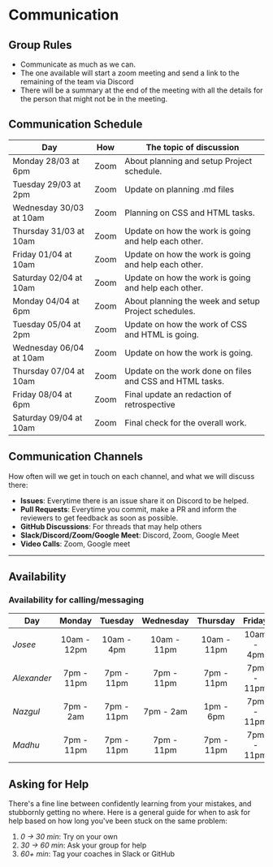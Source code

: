 # Communication

## Group Rules

<!-- any general rules you'd like to set for your group? -->

- Communicate as much as we can.
- The one available will start a zoom meeting and send a link to the remaining
  of the team via Discord
- There will be a summary at the end of the meeting with all the details for the
  person that might not be in the meeting.

## Communication Schedule

| Day                     | How  | The topic of discussion                                  |
| ----------------------- | :--: | -------------------------------------------------------- |
| Monday 28/03 at 6pm     | Zoom | About planning and setup Project schedule.               |
| Tuesday 29/03 at 2pm    | Zoom | Update on planning .md files                             |
| Wednesday 30/03 at 10am | Zoom | Planning on CSS and HTML tasks.                          |
| Thursday 31/03 at 10am  | Zoom | Update on how the work is going and help each other.     |
| Friday 01/04 at 10am    | Zoom | Update on how the work is going and help each other.     |
| Saturday 02/04 at 10am  | Zoom | Update on how the work is going and help each other.     |
| Monday 04/04 at 6pm     | Zoom | About planning the week and setup Project schedules.     |
| Tuesday 05/04 at 2pm    | Zoom | Update on how the work of CSS and HTML is going.         |
| Wednesday 06/04 at 10am | Zoom | Update on how the work is going.                         |
| Thursday 07/04 at 10am  | Zoom | Update on the work done on files and CSS and HTML tasks. |
| Friday 08/04 at 6pm     | Zoom | Final update an redaction of retrospective               |
| Saturday 09/04 at 10am  | Zoom | Final check for the overall work.                        |

## Communication Channels

How often will we get in touch on each channel, and what we will discuss there:

- **Issues**: Everytime there is an issue share it on Discord to be helped.
- **Pull Requests**: Everytime you commit, make a PR and inform the reviewers to
  get feedback as soon as possible.
- **GitHub Discussions**: For threads that may help others
- **Slack/Discord/Zoom/Google Meet**: Discord, Zoom, Google Meet
- **Video Calls**: Zoom, Google meet

---

## Availability

### Availability for calling/messaging

| Day         |   Monday    |  Tuesday   |  Wednesday  |  Thursday   |   Friday   |  Saturday   |
| ----------- | :---------: | :--------: | :---------: | :---------: | :--------: | :---------: |
| _Josee_     | 10am - 12pm | 10am - 4pm | 10am - 11pm | 10am - 11pm | 10am - 4pm | 10am - 11pm |
| _Alexander_ | 7pm - 11pm  | 7pm - 11pm | 7pm - 11pm  | 7pm - 11pm  | 7pm - 11pm | 7pm - 11pm  |
| _Nazgul_    |  7pm - 2am  | 7pm - 11pm |  7pm - 2am  |  1pm - 6pm  | 7pm - 11pm | 7pm - 11pm  |
| _Madhu_     | 7pm - 11pm  | 7pm - 11pm | 7pm - 11pm  | 7pm - 11pm  | 7pm - 11pm | 7pm - 11pm  |

## Asking for Help

There's a fine line between confidently learning from your mistakes, and
stubbornly getting no where. Here is a general guide for when to ask for help
based on how long you've been stuck on the same problem:

1. _0 -> 30 min_: Try on your own
2. _30 -> 60 min_: Ask your group for help
3. _60+ min_: Tag your coaches in Slack or GitHub
